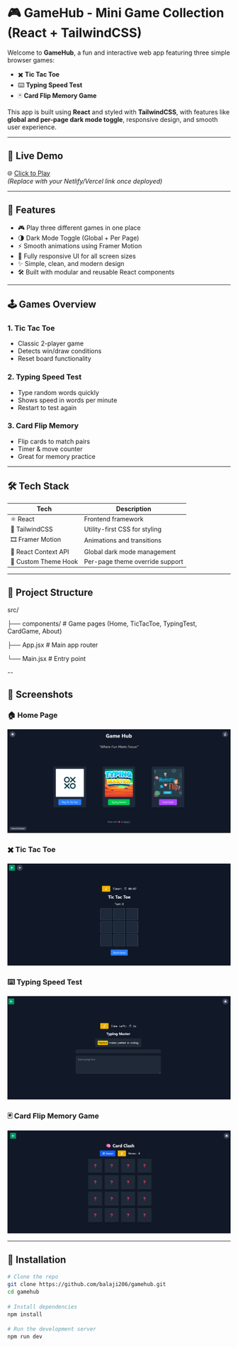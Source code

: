 # 🎮 GameHub - Mini Game Collection (React + TailwindCSS)

Welcome to **GameHub**, a fun and interactive web app featuring three simple browser games:

- ✖️ **Tic Tac Toe**
- ⌨️ **Typing Speed Test**
- 🃏 **Card Flip Memory Game**

This app is built using **React** and styled with **TailwindCSS**, with features like **global and per-page dark mode toggle**, responsive design, and smooth user experience.

---

## 🚀 Live Demo

🌐 [Click to Play](https://your-live-site-link.netlify.app)  
*(Replace with your Netlify/Vercel link once deployed)*

---

## 🧩 Features

- 🎮 Play three different games in one place
- 🌗 Dark Mode Toggle (Global + Per Page)
- ⚡ Smooth animations using Framer Motion
- 📱 Fully responsive UI for all screen sizes
- ✨ Simple, clean, and modern design
- 🛠 Built with modular and reusable React components

---

## 🕹️ Games Overview

### 1. **Tic Tac Toe**
- Classic 2-player game
- Detects win/draw conditions
- Reset board functionality

### 2. **Typing Speed Test**
- Type random words quickly
- Shows speed in words per minute
- Restart to test again

### 3. **Card Flip Memory**
- Flip cards to match pairs
- Timer & move counter
- Great for memory practice

---

## 🛠 Tech Stack

| Tech | Description |
|------|-------------|
| ⚛️ React | Frontend framework |
| 💨 TailwindCSS | Utility-first CSS for styling |
| 🎞 Framer Motion | Animations and transitions |
| 🌙 React Context API | Global dark mode management |
| 🎨 Custom Theme Hook | Per-page theme override support |

---

## 📂 Project Structure

src/

├── components/ # Game pages (Home, TicTacToe, TypingTest, CardGame, About)

├── App.jsx # Main app router

└── Main.jsx # Entry point

--

## 📸 Screenshots

### 🏠 Home Page
![Home Page](public/images/HomePage.png)

### ✖️ Tic Tac Toe
![Tic Tac Toe](public/images/TicTacToePage.png)

### ⌨️ Typing Speed Test
![Typing Test](public/images/TypingMasterPage.png)

### 🃏 Card Flip Memory Game
![Card Flip Game](public/images/CardClashpage.png)


---

## 📌 Installation

```bash
# Clone the repo
git clone https://github.com/balaji206/gamehub.git
cd gamehub

# Install dependencies
npm install

# Run the development server
npm run dev
